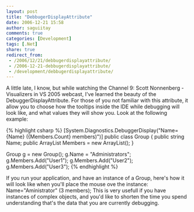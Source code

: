 ```yaml
---
layout: post
title: "DebbugerDisplayAttribute"
date: 2006-12-21 15:58
author: saguiitay
comments: true
categories: [Development]
tags: [.Net]
share: true
redirect_from:
 - /2006/12/21/debbugerdisplayattribute/
 - /2006-12-21-debbugerdisplayattribute/
 - /development/debbugerdisplayattribute/
---
```

A little late, I know, but while watching the Channel 9: Scott Nonnenberg - Visualizers in VS 2005 webcast, I've learned the beauty of the DebuggerDisplayAttribute. For those of you not familiar with this attribute, it allow you to choose how the tooltips inside the IDE while debugging will look like, and what values they will show you. Look at the following example:

{% highlight csharp %}
[System.Diagnostics.DebuggerDisplay("Name={Name} ({Members.Count} members)")]
public class Group
{
    public string Name;
    public ArrayList Members = new ArrayList();
}

Group g = new Group();
g.Name = "Administrators";
g.Members.Add("User1");
g.Members.Add("User2");
g.Members.Add("User3");
{% endhighlight %}

If you run your application, and have an instance of a Group, here's how it will look like when you'll place the mouse ove the instance: Name="Aministrator" (3 members); This is very usefull if you have instances of complex objects, and you'd like to shorten the time you spend understanding that's the data that you are currently debugging.



